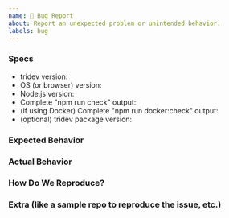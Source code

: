 ```yaml
---
name: 🐞 Bug Report
about: Report an unexpected problem or unintended behavior.
labels: bug
---
```


<!--
Thanks for your interest in tridev! ❤️
Please check if there is no similar issue before creating this one.
-->

### Specs

- tridev version:
- OS (or browser) version:
- Node.js version:
- Complete "npm run check" output:
- (if using Docker) Complete "npm run docker:check" output:
- (optional) tridev package version:

### Expected Behavior

### Actual Behavior

### How Do We Reproduce?

### Extra (like a sample repo to reproduce the issue, etc.)

